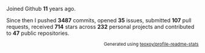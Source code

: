 Joined Github **11** years ago.

Since then I pushed **3487** commits, opened **35** issues, submitted **107** pull requests, received **714** stars across **232** personal projects and contributed to **47** public repositories.

<p align="right"><sub>Generated using <a href="https://github.com/marketplace/actions/profile-readme-stats">teoxoy/profile-readme-stats</a></sub></p>

